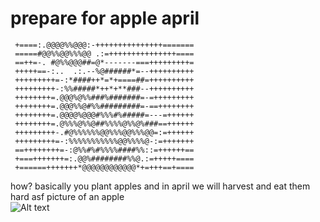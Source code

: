 # prepare for apple april 
```
 +====:.@@@@%%@@@:-+++++++++++++++======= 
 =====#@@%%@@%%%@@ .:=+++++++++++++++==== 
 ==++=-. #@%%@@@##=@*-------===+++++++++= 
 +++++==-:..  .:.--%@######*=--++++++++++ 
 +++++++++=-:*####++*=*+====##=++++++++++ 
 +++++++++-:%%#####*++*+**###--++++++++++ 
 ++++++++=.@@@%@%%###%#######=-=+++++++++ 
 ++++++++=.@@@%%@#%%#########=-==++++++++ 
 ++++++++=.@@@@%@@@#%%%#%#####=---=++++++ 
 ++++++++=.@%%%@%%@##%%%%@%%@%###==++++++ 
 +++++++++-.#@%%%%%%@@%%%@@%%%@@=:=++++++ 
 +++++++++=-:%%%%%%%%%%%@@%%%%@-:=+++++++ 
 ==++++++++=-:@%%#%#%%%%####%%::=++++++== 
 +===+++++++=:.@@%########%%@.:=+++++==== 
 +======+++++++*@@@@@@@@@@@@*+=+++==+==== 
```                                     
                                                                                 
                                                                                                                                                                           
how? basically you plant apples and in april we will harvest and eat them \
hard asf picture of an apple \
![Alt text](https://media.istockphoto.com/id/1326279360/photo/delightful-nature-scene-creative-artwork-huge-green-apple-on-grass-among-mountains-hills.jpg?s=612x612&w=0&k=20&c=sYiRGZocQf2q_Jed_S9ckuIoof81Tkixsmu_DOt04TA= "hard asl image of an apple")
<!--
**choccymalk/choccymalk** is a ✨ _special_ ✨ repository because its `README.md` (this file) appears on your GitHub profile.

Here are some ideas to get you started:

- 🔭 I’m currently working on ...
- 🌱 I’m currently learning ...
- 👯 I’m looking to collaborate on ...
- 🤔 I’m looking for help with ...
- 💬 Ask me about ...
- 📫 How to reach me: ...
- 😄 Pronouns: ...
- ⚡ Fun fact: ...
-->
